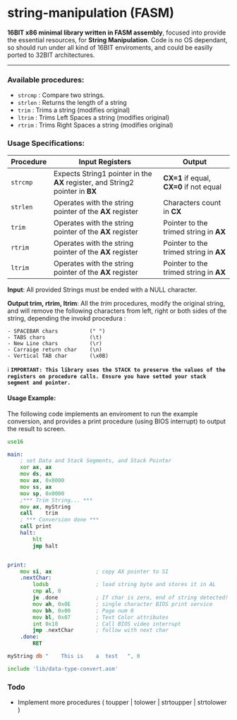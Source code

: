 # string-manipulation (FASM)

**16BIT x86 minimal library written in FASM assembly**, focused into provide the essential resources, for **String Manipulation**. Code is no OS dependant, so should run under all kind of 16BIT enviroments, and could be easilly ported to 32BIT architectures.

-----
###  Available procedures:

  - `strcmp` : Compare two strings.
  - `strlen` : Returns the length of a string
  - `trim`   : Trims a string (modifies original)
  - `ltrim`  : Trims Left Spaces a string (modifies original)
  - `rtrim`  : Trims Right Spaces a string (modifies original)

###  Usage Specifications:
Procedure | Input Registers | Output
------------ | ------------- | -------------
`strcmp`   | Expects String1 pointer in the **AX** register, and String2 pointer in **BX** | **CX=1** if equal, **CX=0** if not equal
`strlen`  |  Operates with the string  pointer of the **AX** register | Characters count in **CX**
`trim` |   Operates with the string pointer of the **AX** register   |  Pointer to the trimed string in **AX**
`rtrim` |  Operates with the string  pointer of the **AX** register   |  Pointer to the trimed string in **AX**
`ltrim` |  Operates with the string  pointer of the **AX** register   |  Pointer to the trimed string in **AX**

**Input**: All provided Strings must be ended with a NULL character.

**Output trim, rtrim, ltrim**: All the *trim* procedures, modify the original string, and will remove the following characters from left, right or both sides of the string, depending the invokd procedura :

    - SPACEBAR chars          (" ")
    - TABS chars              (\t)
    - New Line chars          (\r)
    - Carraige return char    (\n)
    - Vertical TAB char       (\x0B)

:information_source: **`IMPORTANT: This library uses the STACK to preserve the values of the registers on procedure calls. Ensure you have setted your stack segment and pointer.`**

#### Usage Example:
The following code implements an enviroment to run the example conversion, and provides a print procedure (using BIOS interrupt) to output the result to screen.

```asm
use16

main:
    ; set Data and Stack Segments, and Stack Pointer
	xor	ax,	ax
	mov	ds,	ax
	mov	ax,	0x8000
	mov	ss,	ax
	mov	sp,	0x0000
    ;*** Trim String... ***
    mov ax, myString
    call    trim
    ; *** Conversion done ***
    call print
    halt:
    	hlt
    	jmp halt


print:
    mov si, ax              ; copy AX pointer to SI
    .nextChar:
        lodsb               ; load string byte and stores it in AL
        cmp al, 0
        je .done            ; If char is zero, end of string detected!
        mov ah, 0x0E        ; single character BIOS print service
        mov bh, 0x00        ; Page num 0
        mov bl, 0x07        ; Text Color attributes
        int 0x10            ; Call BIOS video interrupt
        jmp .nextChar       ; follow with next char
    .done:
        RET

myString db "    This is    a  test   ", 0

include 'lib/data-type-convert.asm'
```

### Todo

 - Implement more procedures ( toupper | tolower | strtoupper | strtolower )


